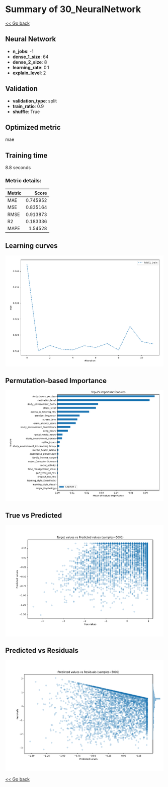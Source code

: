 # Summary of 30_NeuralNetwork

[<< Go back](../README.md)


## Neural Network
- **n_jobs**: -1
- **dense_1_size**: 64
- **dense_2_size**: 8
- **learning_rate**: 0.1
- **explain_level**: 2

## Validation
 - **validation_type**: split
 - **train_ratio**: 0.9
 - **shuffle**: True

## Optimized metric
mae

## Training time

8.8 seconds

### Metric details:
| Metric   |    Score |
|:---------|---------:|
| MAE      | 0.745952 |
| MSE      | 0.835164 |
| RMSE     | 0.913873 |
| R2       | 0.183336 |
| MAPE     | 1.54528  |



## Learning curves
![Learning curves](learning_curves.png)

## Permutation-based Importance
![Permutation-based Importance](permutation_importance.png)
## True vs Predicted

![True vs Predicted](true_vs_predicted.png)


## Predicted vs Residuals

![Predicted vs Residuals](predicted_vs_residuals.png)



[<< Go back](../README.md)

